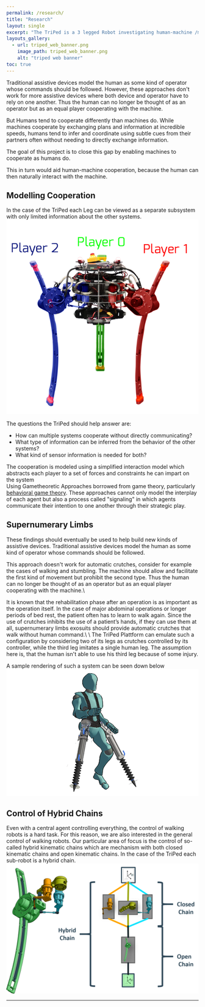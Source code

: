 ```yaml
---
permalink: /research/
title: "Research"
layout: single
excerpt: "The TriPed is a 3 legged Robot investigating human-machine /machine-machine cooperation"
layouts_gallery:
  - url: triped_web_banner.png
    image_path: triped_web_banner.png
    alt: "triped web banner"
toc: true
---
```


Traditional assistive devices model the human as some kind of operator whose commands should be followed.
However, these approaches don't work for more assistive devices where both device and operator have to rely on one another.
Thus the human can no longer be thought of as an operator but as an equal player cooperating with the machine.

But Humans tend to cooperate differently than machines do.
While machines cooperate by exchanging plans and information at incredible speeds, humans tend to infer and coordinate using subtle cues from their partners often without needing to directly exchange information.

The goal of this project is to close this gap by enabling machines to cooperate as humans do.

This in turn would aid human-machine cooperation, because the human can then naturally interact with the machine.


## Modelling Cooperation
In the case of the TriPed each Leg can be viewed as a separate subsystem with only limited information about the other systems.
![triped robot](https://raw.githubusercontent.com/TriPed-Robot/TriPed-Robot.github.io/master/triped_game.png)

The questions the TriPed should help answer are:
- How can multiple systems cooperate without directly communicating?
- What type of information can be inferred from the behavior of the other systems?
- What kind of sensor information is needed for both?

The cooperation is modeled  using a simplified interaction model which abstracts each player to a set of forces and constraints he can impart on the system <br>
Using Gametheoretic Approaches borrowed from game theory, particularly <a href="https://en.wikipedia.org/wiki/Behavioral_game_theory"> behavioral game theory</a>.
These approaches cannot only model the interplay of each agent but also a process called "signaling" in which agents communicate their intention to one another through their strategic play. 

## Supernumerary Limbs
These findings should eventually be used to help build new kinds of assistive devices.
Traditional assistive devices model the human as some kind of operator whose commands should be followed.

This approach doesn't work for automatic crutches, consider for example the cases of walking and stumbling. The machine should allow and facilitate the first kind of movement but prohibit the second type.
Thus the human can no longer be thought of as an operator but as an equal player cooperating with the machine.\\

It is known that the rehabilitation phase after an operation is as important as the
operation itself.
In the case of major abdominal operations or longer periods of bed rest, the patient often has to learn to walk again.
Since the use of crutches inhibits the use of a patient’s hands, if they can use
them at all, supernumerary limbs exosuits should provide automatic crutches that walk without human command.\\
\\
The TriPed Plattform can emulate such a configuration by considering two of its legs as crutches controlled by its controller, while the third leg imitates a single human leg.
The assumption here is, that the human isn't able to use his third leg because of some injury.

A sample rendering of such a system can be seen down below
![triped robot](https://raw.githubusercontent.com/TriPed-Robot/TriPed-Robot.github.io/master/research_aim.png)



## Control of Hybrid Chains
Even with a central agent controlling everything, the control of walking robots is a hard task. 
For this reason, we are also interested in the general control of walking robots.
Our particular area of focus is the control of so-called hybrid kinematic chains which are mechanism with both closed kinematic chains and open kinematic chains.
In the case of the TriPed each sub-robot is a hybrid chain.
![level mechanism](https://raw.githubusercontent.com/TriPed-Robot/TriPed-Robot.github.io/master/images/hybrid_chain.png)

---

